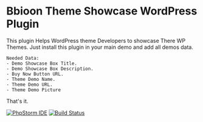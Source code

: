 # Bbioon Theme Showcase WordPress Plugin

This plugin Helps WordPress theme Developers to showcase There WP Themes.
Just install this plugin in your main demo and add all demos data.
```
Needed Data:
- Demo Showcase Box Title.
- Demo Showcase Box Description.
- Buy Now Button URL.
- Theme Demo Name.
- Theme Demo URL.
- Theme Demo Picture
```
That's it.


[![PhpStorm IDE](https://rawgit.com/ThemeFuse/Unyson/master/.github/img/phpstorm.png)](https://www.jetbrains.com/phpstorm/)
[![Build Status](https://travis-ci.org/ThemeFuse/Unyson.svg?branch=master)](https://themeforest.net/user/bbioonthemes/portfolio)
